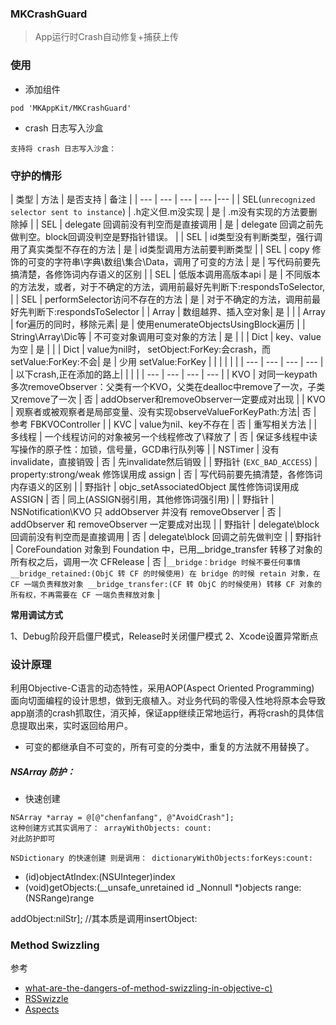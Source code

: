 

###  MKCrashGuard

> App运行时Crash自动修复+捕获上传

### 使用

- 添加组件
```
pod 'MKAppKit/MKCrashGuard'
```
- crash 日志写入沙盒
```
支持将 crash 日志写入沙盒：
```

### 守护的情形

| 类型 | 方法 | 是否支持 | 备注 |
| --- | --- | --- | --- |--- |
| SEL(`unrecognized selector sent to instance`) | .h定义但.m没实现 | 是 | .m没有实现的方法要删除掉 |
| SEL | delegate 回调前没有判空而是直接调用 | 是 | delegate 回调之前先做判空。block回调没判空是野指针错误。 |
| SEL | id类型没有判断类型，强行调用了真实类型不存在的方法 | 是 | id类型调用方法前要判断类型 |
| SEL | copy 修饰的可变的字符串\字典\数组\集合\Data，调用了可变的方法 | 是 | 写代码前要先搞清楚，各修饰词内存语义的区别 |
| SEL | 低版本调用高版本api | 是 | 不同版本的方法发，或者，对于不确定的方法，调用前最好先判断下:respondsToSelector, |
| SEL | performSelector访问不存在的方法 | 是 | 对于不确定的方法，调用前最好先判断下:respondsToSelector |
| Array | 数组越界、插入空对象| 是 |  |
| Array | for遍历的同时，移除元素| 是 | 使用enumerateObjectsUsingBlock遍历 |
| String\Array\Dic等 | 不可变对象调用可变对象的方法 | 是 |  |
| Dict | key、value为空 | 是 |  |
| Dict | value为nil时， setObject:ForKey:会crash，而setValue:ForKey:不会| 是 | 少用 setValue:ForKey |
|   |   |   |   |
| --- | --- | --- | --- |
| 以下crash,正在添加的路上|   |   |   |
| --- | --- | --- | --- |
| KVO  |  对同一keypath多次removeObserver：父类有一个KVO，父类在dealloc中remove了一次，子类又remove了一次 |  否 | addObserver和removeObserver一定要成对出现  |
| KVO  |  观察者或被观察者是局部变量、没有实现observeValueForKeyPath:方法|  否 | 参考 FBKVOController |
| KVC  |  value为nil、key不存在 |  否 | 重写相关方法  |
| 多线程 |  一个线程访问的对象被另一个线程修改了\释放了 |  否 | 保证多线程中读写操作的原子性：加锁，信号量，GCD串行队列等 |
|  NSTimer |  没有invalidate，直接销毁  |  否 | 先invalidate然后销毁  |
| 野指针 (`EXC_BAD_ACCESS`) | property:strong/weak 修饰误用成 assign | 否 | 写代码前要先搞清楚，各修饰词内存语义的区别 |
| 野指针 | objc_setAssociatedObject 属性修饰词误用成 ASSIGN | 否 | 同上(ASSIGN弱引用，其他修饰词强引用) |
| 野指针 | NSNotification\KVO 只 addObserver 并没有 removeObserver | 否 | addObserver 和 removeObserver 一定要成对出现 |
| 野指针 | delegate\block 回调前没有判空而是直接调用 | 否 | delegate\block 回调之前先做判空  |
| 野指针 | CoreFoundation 对象到 Foundation 中，已用__bridge_transfer 转移了对象的所有权之后，调用一次 CFRelease | 否 |`__bridge：bridge 时候不要任何事情 __bridge_retained:(ObjC 转 CF 的时候使用) 在 bridge 的时候 retain 对象，在 CF 一端负责释放对象 __bridge_transfer:(CF 转 ObjC 的时候使用) 转移 CF 对象的所有权，不再需要在 CF 一端负责释放对象` |

**常用调试方式**

 1、Debug阶段开启僵尸模式，Release时关闭僵尸模式
 2、Xcode设置异常断点

### 设计原理
利用Objective-C语言的动态特性，采用AOP(Aspect Oriented Programming) 面向切面编程的设计思想，做到无痕植入。对业务代码的零侵入性地将原本会导致app崩溃的crash抓取住，消灭掉，保证app继续正常地运行，再将crash的具体信息提取出来，实时返回给用户。


- 可变的都继承自不可变的，所有可变的分类中，重复的方法就不用替换了。


##### NSArray 防护：
- 快速创建

```
NSArray *array = @[@"chenfanfang", @"AvoidCrash"];
这种创建方式其实调用了： arrayWithObjects: count:
对此防护即可

NSDictionary 的快速创建 则是调用： dictionaryWithObjects:forKeys:count:

```

- (id)objectAtIndex:(NSUInteger)index
- (void)getObjects:(__unsafe_unretained id  _Nonnull *)objects range:(NSRange)range




addObject:nilStr]; //其本质是调用insertObject:


### Method Swizzling



参考 
- [what-are-the-dangers-of-method-swizzling-in-objective-c)](https://stackoverflow.com/questions/5339276/what-are-the-dangers-of-method-swizzling-in-objective-c)
- [RSSwizzle](https://github.com/rabovik/RSSwizzle/tree/master/RSSwizzle)
- [Aspects](https://github.com/steipete/Aspects/blob/master/Aspects.m)